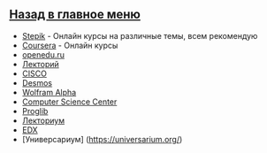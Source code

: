 
## [Назад в главное меню](https://github.com/ifanzilka/Mathematics_KPFU/blob/master/README.md)
* [Stepik](https://stepik.org/) - Онлайн курсы на различные темы, всем рекомендую
* [Coursera](https://www.coursera.org/) - Онлайн курсы
* [openedu.ru](https://openedu.ru/)
* [Лекторий](https://mipt.lectoriy.ru/)
* [CISCO](https://www.netacad.com/ru)
* [Desmos](https://www.desmos.com/?lang=ru)
* [Wolfram Alpha](https://www.wolframalpha.com/)
* [Computer Science Center](https://compscicenter.ru/online/)
* [Proglib](https://proglib.io/)
* [Лекториум](https://www.lektorium.tv/)
* [EDX](https://www.edx.org/)
* [Универсариум] (https://universarium.org/)
